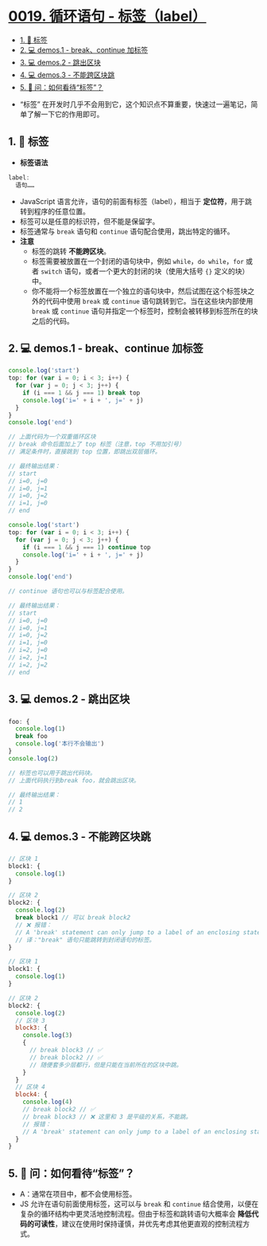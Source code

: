 # [0019. 循环语句 - 标签（label）](https://github.com/Tdahuyou/html-css-js/tree/main/0019.%20%E5%BE%AA%E7%8E%AF%E8%AF%AD%E5%8F%A5%20-%20%E6%A0%87%E7%AD%BE%EF%BC%88label%EF%BC%89)

<!-- region:toc -->
- [1. 📒 标签](#1--标签)
- [2. 💻 demos.1 - break、continue 加标签](#2--demos1---breakcontinue-加标签)
- [3. 💻 demos.2 - 跳出区块](#3--demos2---跳出区块)
- [4. 💻 demos.3 - 不能跨区块跳](#4--demos3---不能跨区块跳)
- [5. 🤔 问：如何看待“标签”？](#5--问如何看待标签)
<!-- endregion:toc -->
- “标签” 在开发时几乎不会用到它，这个知识点不算重要，快速过一遍笔记，简单了解一下它的作用即可。

## 1. 📒 标签


- **标签语法**

```javascript
label:
  语句……
```

- JavaScript 语言允许，语句的前面有标签（label），相当于 **定位符**，用于跳转到程序的任意位置。
- 标签可以是任意的标识符，但不能是保留字。
- 标签通常与 `break` 语句和 `continue` 语句配合使用，跳出特定的循环。
- **注意**
  - 标签的跳转 **不能跨区块**。
  - 标签需要被放置在一个封闭的语句块中，例如 `while`，`do while`，`for` 或者 `switch` 语句，或者一个更大的封闭的块（使用大括号 `{}` 定义的块）中。
  - 你不能将一个标签放置在一个独立的语句块中，然后试图在这个标签块之外的代码中使用 `break` 或 `continue` 语句跳转到它。当在这些块内部使用 `break` 或 `continue` 语句并指定一个标签时，控制会被转移到标签所在的块之后的代码。

## 2. 💻 demos.1 - break、continue 加标签

```javascript
console.log('start')
top: for (var i = 0; i < 3; i++) {
  for (var j = 0; j < 3; j++) {
    if (i === 1 && j === 1) break top
    console.log('i=' + i + ', j=' + j)
  }
}
console.log('end')

// 上面代码为一个双重循环区块
// break 命令后面加上了 top 标签（注意，top 不用加引号）
// 满足条件时，直接跳到 top 位置，即跳出双层循环。

// 最终输出结果：
// start
// i=0, j=0
// i=0, j=1
// i=0, j=2
// i=1, j=0
// end
```

```javascript
console.log('start')
top: for (var i = 0; i < 3; i++) {
  for (var j = 0; j < 3; j++) {
    if (i === 1 && j === 1) continue top
    console.log('i=' + i + ', j=' + j)
  }
}
console.log('end')

// continue 语句也可以与标签配合使用。

// 最终输出结果：
// start
// i=0, j=0
// i=0, j=1
// i=0, j=2
// i=1, j=0
// i=2, j=0
// i=2, j=1
// i=2, j=2
// end
```

## 3. 💻 demos.2 - 跳出区块

```javascript
foo: {
  console.log(1)
  break foo
  console.log('本行不会输出')
}
console.log(2)

// 标签也可以用于跳出代码块。
// 上面代码执行到break foo，就会跳出区块。

// 最终输出结果：
// 1
// 2
```

## 4. 💻 demos.3 - 不能跨区块跳

```javascript
// 区块 1
block1: {
  console.log(1)
}

// 区块 2
block2: {
  console.log(2)
  break block1 // 可以 break block2
  // ❌ 报错：
  // A 'break' statement can only jump to a label of an enclosing statement.
  // 译："break" 语句只能跳转到封闭语句的标签。
}
```

```javascript
// 区块 1
block1: {
  console.log(1)
}

// 区块 2
block2: {
  console.log(2)
  // 区块 3
  block3: {
    console.log(3)
    {
      // break block3 // ✅
      // break block2 // ✅
      // 随便套多少层都行，但是只能在当前所在的区块中跳。
    }
  }
  // 区块 4
  block4: {
    console.log(4)
    // break block2 // ✅
    // break block3 // ❌ 这里和 3 是平级的关系，不能跳。
    // 报错：
    // A 'break' statement can only jump to a label of an enclosing statement.
  }
}
```

## 5. 🤔 问：如何看待“标签”？

- A：通常在项目中，都不会使用标签。
- JS 允许在语句前面使用标签，这可以与 `break` 和 `continue` 结合使用，以便在复杂的循环结构中更灵活地控制流程。但由于标签和跳转语句大概率会 **降低代码的可读性**，建议在使用时保持谨慎，并优先考虑其他更直观的控制流程方式。